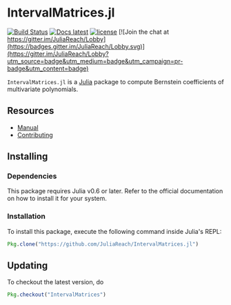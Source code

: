 # IntervalMatrices.jl

[![Build Status](https://travis-ci.org/JuliaReach/IntervalMatrices.jl.svg?branch=master)](https://travis-ci.org/JuliaReach/IntervalMatrices.jl)
[![Docs latest](https://img.shields.io/badge/docs-latest-blue.svg)](http://juliareach.github.io/IntervalMatrices.jl/latest/)
[![license](https://img.shields.io/github/license/mashape/apistatus.svg?maxAge=2592000)](https://github.com/JuliaReach/IntervalMatrices.jl/blob/master/LICENSE.md)
[![Join the chat at https://gitter.im/JuliaReach/Lobby](https://badges.gitter.im/JuliaReach/Lobby.svg)](https://gitter.im/JuliaReach/Lobby?utm_source=badge&utm_medium=badge&utm_campaign=pr-badge&utm_content=badge)

`IntervalMatrices.jl` is a [Julia](http://julialang.org) package to compute
Bernstein coefficients of multivariate polynomials.

## Resources

- [Manual](http://juliareach.github.io/IntervalMatrices.jl/latest/)
- [Contributing](https://juliareach.github.io/IntervalMatrices.jl/latest/about.html#Contributing-1)

## Installing

### Dependencies

This package requires Julia v0.6 or later. Refer to the official documentation
on how to install it for your system.

### Installation

To install this package, execute the following command inside Julia's REPL:

```julia
Pkg.clone("https://github.com/JuliaReach/IntervalMatrices.jl")
```

## Updating

To checkout the latest version, do
```julia
Pkg.checkout("IntervalMatrices")
````

